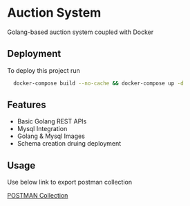 
# Auction System

Golang-based auction system coupled with Docker


## Deployment

To deploy this project run

```bash
  docker-compose build --no-cache && docker-compose up -d
```


## Features

- Basic Golang REST APIs
- Mysql Integration
- Golang & Mysql Images
- Schema creation druing deployment


## Usage

Use below link to export postman collection

[POSTMAN Collection](https://www.getpostman.com/collections/8fe34d8209d3b6b5ce74)

